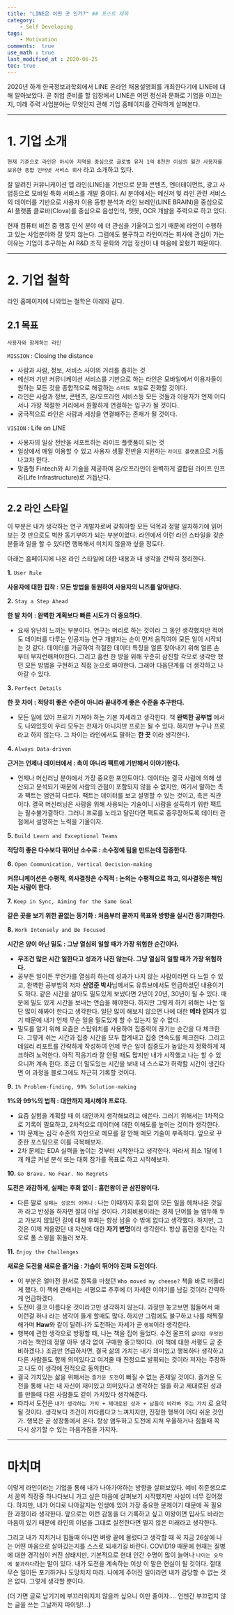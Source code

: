 ```yaml
---
title: "LINE은 어떤 곳 인가?" ## 포스트 제목
category:       
    - Self Developing
tags:           
    - Motivation
comments:  true
use_math : true
last_modified_at : 2020-06-25
toc: true
---
```


2020년 하계 한국정보과학회에서 LINE 온라인 채용설명회를 개최한다기에 LINE에 대해 알아보았다. 곧 취업 준비를 할 입장에서 LINE은 어떤 정신과 문화로 기업을 이끄는지, 미래 주력 사업분야는 무엇인지 관해 기업 홈페이지를 간략하게 살펴본다.

---

# 1. 기업 소개

`현재 기준으로 라인은 아시아 지역을 중심으로 글로벌 유저 1억 8천만 이상의 월간 사용자를 보유한 종합 인터넷 서비스 회사` 라고 소개하고 있다.

잘 알려진 커뮤니케이션 앱 라인(LINE)을 기반으로 문화 콘텐츠, 엔터테이먼트, 광고 사업등으로 모바일 특화 서비스를 개발 중이다. AI 분야에서는 메신저 및 라인 관련 서비스의 데이터를 기반으로 사용자 이용 동향 분석과 라인 브레인(LINE BRAIN)을 중심으로 AI 플랫폼 클로바(Clova)를 중심으로 음성인식, 챗봇, OCR 개발을 주력으로 하고 있다.

현재 컴퓨터 비전 중 행동 인식 분야 에 더 관심을 기울이고 있기 때문에 라인이 수행하고 있는 사업분야와 잘 맞지 않는다. 그럼에도 불구하고 라인이라는 회사에 관심이 가는 이유는 기업이 추구하는 AI R&D 조직 문화와 기업 정신이 내 마음에 꽂혔기 때문이다.

---

# 2. 기업 철학

라인 홈페이지에 나와있는 철학은 아래와 같다.

## 2.1 목표

`사용자와 함께하는 라인`

`MISSION` : Closing the distance
- 사람과 사람, 정보, 서비스 사이의 거리를 좁히는 것
- 메신저 기반 커뮤니케이션 서비스를 기반으로 하는 라인은 모바일에서 이용자들이 원하는 모든 것을 종합적으로 해결하는 `스마트 포털`로 진화할 것이다.
- 라인은 사람과 정보, 콘텐츠, 온/오프라인 서비스등 모든 것들과 이용자가 언제 어디서나 가장 적절한 거리에서 원활하게 연결하는 입구가 될 것이다.
- 궁극적으로 라인은 사람과 세상을 연결해주는 존재가 될 것이다.

`VISION` : Life on LINE
- 사용자의 일상 전반을 서포트하는 라이프 플랫폼이 되는 것
- 일상에서 매일 이용할 수 있고 사용자 생활 전반을 지원하는 `라이프 플랫폼`으로 거듭나고자 한다.
- 맞춤형 Fintech와 AI 기술을 제공하여 온/오프라인이 완벽하게 결합된 라이프 인프라(Life Infrastructure)로 거듭난다.

---

## 2.2 라인 스타일

이 부분은 내가 생각하는 연구 개발자로써 갖춰야할 모든 덕목과 정말 일치하기에 읽어보는 것 만으로도 벅찬 동기부여가 되는 부분이었다. 라인에서 이런 라인 스타일을 갖춘 분들과 일을 할 수 있다면 행복해서 미치지 않을까 싶을 정도다. 

아래는 홈페이지에 나온 라인 스타일에 대한 내용과 내 생각을 간략히 정리한다.

**1\.** `User Rule`


**사용자에 대한 집착 : 모든 방법을 동원하여 사용자의 니즈를 알아낸다.**

**2\.** `Stay a Step Ahead`


**한 발 차이 : 완벽한 계획보다 빠른 시도가 더 중요하다.**
- 요새 유난히 느끼는 부분이다. 연구는 머리로 하는 것이라 그 동안 생각했지만 적어도 데이터를 다루는 인공지능 연구 개발자는 손이 먼저 움직여야 모든 일이 시작되는 것 같다. 데이터를 가공하여 적절한 데이터 특징을 얼른 찾아내기 위해 얼른 손 부터 부지런해져야한다. 그리고 홈런 한 방을 위해 꾸준히 삼진할 각오로 생각만 했던 모든 방법을 구현하고 직접 눈으로 봐야한다. 그래야 다음단계를 더 생각하고 나아갈 수 있다.

**3\.** `Perfect Details`


**한 끗 차이 : 적당히 좋은 수준이 아니라 끝내주게 좋은 수준을 추구한다.**
- 모든 일에 있어 프로가 가져야 하는 기본 자세라고 생각한다. 책 **완벽한 공부법** 에서도 나와있듯이 우리 모두는 천재가 아니지만 프로는 될 수 있다. 하지만 누구나 프로라고 하지 않는다. 그 차이는 라인에서도 말하는 **한 끗** 이라 생각한다.

**4\.** `Always Data-driven`


**근거는 언제나 데이터에서 : 촉이 아니라 팩트에 기반해서 이야기한다.**
- 언제나 머신러닝 분야에서 가장 중요한 포인트이다. 데이터는 결국 사람에 의해 생산되고 분석되기 때문에 사람의 관점이 포함되지 않을 수 없지만, 여기서 말하는 촉과 팩트는 엄연히 다르다. 팩트는 데이터를 보고 설명할 수 있는 것이고, 촉은 직관이다. 결국 머신러닝은 사람을 위해 사용되는 기술이니 사람을 설득하기 위한 팩트는 필수불가결하다. 그러니 프로를 노리고 달린다면 팩트로 중무장하도록 데이터 관점에서 설명하는 노력을 기울이자.

**5\.** `Build Learn and Exceptional Teams`


**적당히 좋은 다수보다 뛰어난 소수로 : 소수정예 팀을 만드는데 집중한다.**

**6\.** `Open Communication, Vertical Decision-making`


**커뮤니케이션은 수평적, 의사결정은 수직적 : 논의는 수평적으로 하고, 의사결정은 책임지는 사람이 한다.**

**7\.** `Keep in Sync, Aiming for the Same Goal`


**같은 곳을 보기 위한 끝없는 동기화 : 처음부터 끝까지 목표와 방향을 실시간 동기화한다.**

**8\.** `Work Intensely and Be Focused`


**시간은 양이 아닌 밀도 : 그냥 열심히 일할 때가 가장 위험한 순간이다.**
- **무조건 많은 시간 일한다고 성과가 나진 않는다. 그냥 열심히 일할 때가 가장 위험하다.** 
- 공부든 일이든 무언가를 열심히 하는데 성과가 나지 않는 사람이라면 다 느낄 수 있고, 완벽한 공부법의 저자 **신영준 박사**님께서도 유튜브에서도 언급하셨던 내용이기도 하다. 같은 시간을 살아도 밀도있게 보냈다면 2년이 20년, 30년이 될 수 있다. 때문에 밀도 있게 시간을 보내는 연습을 해야한다. 하지만 그렇게 하기 위해는 나는 일단 많이 해봐야 한다고 생각한다. 일단 많이 해보지 않으면 나에 대한 **메타 인지**가 없기 때문에 내가 언제 무슨 일을 밀도있게 할 수 있는지 알 수 없다.
- 밀도를 알기 위해 요즘은 스탑워치를 사용하여 집중력이 끊기는 순간을 다 체크한다. 그렇게 쉬는 시간과 집중 시간을 모두 합계내고 집중 연속도를 체크한다. 그리고 데일리 리포트를 간략하게 작성하여 언제 무슨 일이 집중도가 높았는지 정확하게 체크하려 노력한다. 아직 적응기라 잘 안될 때도 많지만 내가 시작했고 나는 할 수 있으니까 계속 한다. 조금 더 밀도있는 시간을 보내 내 스스로가 허락할 시간이 생긴다면 이 과정을 블로그에도 차근히 기록할 것이다.

**9\.** `1% Problem-finding, 99% Solution-making`


**1%와 99%의 법칙 : 대안까지 제시해야 프로다.**
- 요즘 실험을 계획할 때 이 대안까지 생각해보려고 애쓴다. 그러기 위해서는 1차적으로 기록이 필요하고, 2차적으로 데이터에 대한 이해도를 높이는 것이라 생각한다. 
- 1차 문제는 심각 수준의 자만으로 메모를 잘 안해 메모 기술이 부족하다. 앞으로 꾸준한 포스팅으로 이를 극복해보자.
- 2차 문제는 EDA 실력을 높이는 것부터 시작한다고 생각한다. 따라서 최소 1달에 1개 캐글 커널 분석 또는 대회 참가를 목표로 하고 시작해보자.

**10\.** `Go Brave. No Fear. No Regrets`


**도전은 과감하게, 실패는 후회 없이 : 홈런왕이 곧 삼진왕이다.**
- 다른 말로 `실패는 성공의 어머니` : 나는 이때까지 후회 없이 모든 일을 헤쳐나온 것일까 라고 반성을 하자면 절대 아닐 것이다. 기회비용이라는 경제 단어를 늘 염두해 두고 가보지 않았던 길에 대해 후회는 항상 남을 수 밖에 없다고 생각했다. 하지만, 그것은 이제 게을렀던 내 자신에 대한 **자기 변명**이라 생각한다. 항상 홈런을 친다는 각오로 풀 스윙을 휘둘러 보자. 

**11\.** `Enjoy the Challenges`


**새로운 도전을 새로운 즐거움 : 가슴이 뛰어야 진짜 도전이다.**
- 이 부분은 얼마전 원서로 정독을 마쳤던 `Who moved my cheese?` 책을 바로 떠올리게 했다. 이 책에 관해서는 서평으로 추후에 더 자세한 이야기를 남길 것이라 간략하게 언급하겠다.
- 도전이 결코 아름다운 것이라고만 생각하지 않는다. 과정만 놓고보면 힘들어서 왜 이런걸 하나 라는 생각이 들게 할때도 많다. 하지만 그럼에도 불구하고 나를 채찍질 해가며 **Haw**와 같이 달려나가 도전하는 자세가 곧 `행복`이라 생각한다.
- 행복에 관한 생각으로 방황할 때, 나는 책을 집어 들었다. 수전 울프의 `삶이란 무엇인가`라는 책인데 정말 아무 생각 없이 구매한 중고책이다. (이 책에 대한 서평도 곧 준비하겠다.) 조금만 언급하자면, 결국 삶의 가치는 내가 의미있고 행복하다 생각하고 다른 사람들도 함께 의미있다고 여겨줄 때 진정으로 발휘되는 것이라 저자는 주장하고 나도 이 생각에 전적으로 동의한다. 
- 결국 가치있는 삶을 위해서는 `즐거운 도전`이 빠질 수 없는 존재일 것이다. 즐거운 도전을 통해 나는 내 자신이 재미있고 의미있다고 생각하는 일을 하고 제대로된 성과를 만들때 다른 사람들도 같이 가치있다 생각해준다.
- 따라서 도전은 `내가 생각하는 가치 + 제대로된 성과 + 남들이 바라봐 주는 가치` 로 요약될 것이다. 생각보다 조건이 까다롭다고 느껴지지만, 진정한 행복이 어디 쉬운 것인가. 행복은 곧 성장통에서 온다. 항상 염두하고 도전에 지쳐 우울하거나 힘들때 꼭 다시 상기할 수 있는 마음가짐을 가지자.

---

# 마치며

이렇게 라인이라는 기업을 통해 내가 나아가야하는 방향을 살펴보았다. 예비 취준생으로서 꿈의 직장중 하나다보니 가고 싶은 마음에 살펴보기 시작했지만 사설이 너무 길어졌다. 하지만, 내가 어디로 나아갈지는 인생에 있어 가장 중요한 문제이기 때문에 꼭 필요한 과정이라 생각한다. 앞으로는 이런 감동을 더 기록하고 싶고 이왕이면 입사도 바라는 마음이 있기 때문에 라인의 이념을 그대로 실천한다면 멀지 않은 미래라고 생각한다. 

그리고 내가 지치거나 힘들때 아니면 벼랑 끝에 몰렸다고 생각할 때 꼭 지금 26살에 나는 어떤 마음으로 살아갔는지를 스스로 되새기길 바란다. COVID19 때문에 현재는 질병에 대한 경각심이 커진 상태지만, 기본적으로 현대 인간 수명이 많이 늘어나 `나이는 숫자에 불과하다`라는 말이 있다. 내가 도전을 계속하는 이상 이 말은 현실이 될 것이다. 절대 무슨 일이든 포기하거나 도망치지 마라. 나에게 주어진 일이라면 내가 감당할 수 없는 것은 없다. 그렇게 생각할 뿐이다.

(더 가면 글로 남기기에 부끄러워지지 않을까 싶으니 이만 줄이자.... 언젠간 부끄럽지 않는 글을 쓰는 그날까지 파이팅!...)
